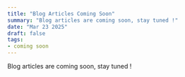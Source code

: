 ```yaml
---
title: "Blog Articles Coming Soon"
summary: "Blog articles are coming soon, stay tuned !"
date: "Mar 23 2025"
draft: false
tags:
- coming soon
---
```


Blog articles are coming soon, stay tuned !